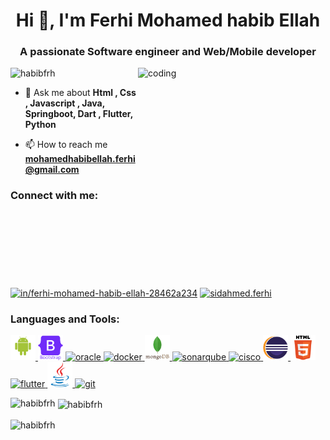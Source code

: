 <h1 align="center">Hi 👋, I'm Ferhi Mohamed habib Ellah</h1>
<h3 align="center">A passionate Software engineer and Web/Mobile developer</h3>
<img align="right" alt="coding" width="300" height="350" src="https://i.pinimg.com/originals/59/87/1c/59871c7fb4ca4d906e9ef1f4566cd378.gif"/>
<p align="left"> <img src="https://komarev.com/ghpvc/?username=habibfrh&label=Profile%20views&color=0e75b6&style=flat" alt="habibfrh" /> </p>

- 💬 Ask me about **Html , Css , Javascript , Java, Springboot, Dart , Flutter, Python**

- 📫 How to reach me **mohamedhabibellah.ferhi@gmail.com**

<h3 align="left">Connect with me:</h3>
<p align="left">
<a href="https://linkedin.com/in/in/ferhi-mohamed-habib-ellah-28462a234" target="blank"><img align="center" src="https://raw.githubusercontent.com/rahuldkjain/github-profile-readme-generator/master/src/images/icons/Social/linked-in-alt.svg" alt="in/ferhi-mohamed-habib-ellah-28462a234" height="30" width="40" /></a>
<a href="https://fb.com/sidahmed.ferhi" target="blank"><img align="center" src="https://raw.githubusercontent.com/rahuldkjain/github-profile-readme-generator/master/src/images/icons/Social/facebook.svg" alt="sidahmed.ferhi" height="30" width="40" /></a>
</p>

<h3 align="left">Languages and Tools:</h3>
<p align="left">
  <a href="https://developer.android.com" target="_blank" rel="noreferrer">
    <img src="https://raw.githubusercontent.com/devicons/devicon/master/icons/android/android-original-wordmark.svg" alt="android" width="40" height="40"/>
  </a>
  <a href="https://getbootstrap.com" target="_blank" rel="noreferrer">
    <img src="https://raw.githubusercontent.com/devicons/devicon/master/icons/bootstrap/bootstrap-plain-wordmark.svg" alt="bootstrap" width="40" height="40"/>
  </a>
  <a href="https://www.oracle.com/sql-developer/" target="_blank" rel="noreferrer">
    <img src="https://www.vectorlogo.zone/logos/oracle/oracle-icon.svg" alt="oracle" width="40" height="40"/>
  </a>
  <a href="https://www.docker.com/" target="_blank" rel="noreferrer">
    <img src="https://www.vectorlogo.zone/logos/docker/docker-official.svg" alt="docker" width="40" height="40"/>
  </a>
  <a href="https://www.mongodb.com/" target="_blank" rel="noreferrer">
    <img src="https://raw.githubusercontent.com/devicons/devicon/master/icons/mongodb/mongodb-original-wordmark.svg" alt="mongodb" width="40" height="40"/>
  </a>
  <a href="https://www.sonarqube.org/" target="_blank" rel="noreferrer">
    <img src="https://www.vectorlogo.zone/logos/sonarsource/sonarsource-icon.svg" alt="sonarqube" width="40" height="40"/>
  </a>
  <a href="https://www.cisco.com/" target="_blank" rel="noreferrer">
    <img src="https://raw.githubusercontent.com/devicons/devicon/master/icons/cisco/cisco-original.svg" alt="cisco" width="40" height="40"/>
  </a>
  <a href="https://eclipse.org/" target="_blank" rel="noreferrer">
    <img src="https://raw.githubusercontent.com/devicons/devicon/master/icons/eclipse/eclipse-original.svg" alt="eclipse" width="40" height="40"/>
  </a>
  <a href="https://www.w3.org/html/" target="_blank" rel="noreferrer">
    <img src="https://raw.githubusercontent.com/devicons/devicon/master/icons/html5/html5-original-wordmark.svg" alt="html5" width="40" height="40"/>
  </a>
  <a href="https://flutter.dev" target="_blank" rel="noreferrer">
    <img src="https://www.vectorlogo.zone/logos/flutterio/flutterio-icon.svg" alt="flutter" width="40" height="40"/>
  </a>
  <a href="https://www.java.com" target="_blank" rel="noreferrer">
    <img src="https://raw.githubusercontent.com/devicons/devicon/master/icons/java/java-original.svg" alt="java" width="40" height="40"/>
  </a>
  <a href="https://git-scm.com/" target="_blank" rel="noreferrer">
    <img src="https://www.vectorlogo.zone/logos/git-scm/git-scm-icon.svg" alt="git" width="40" height="40"/>
  </a>
  <!-- Add additional icons as required -->
</p>

<p><img align="left" src="https://github-readme-stats.vercel.app/api/top-langs?username=habibfrh&show_icons=true&locale=en&layout=compact" alt="habibfrh" /></p>

<p>&nbsp;<img align="center" src="https://github-readme-stats.vercel.app/api?username=habibfrh&show_icons=true&locale=en" alt="habibfrh" /></p>

<p><img align="center" src="https://github-readme-streak-stats.herokuapp.com/?user=habibfrh&" alt="habibfrh" /></p>
